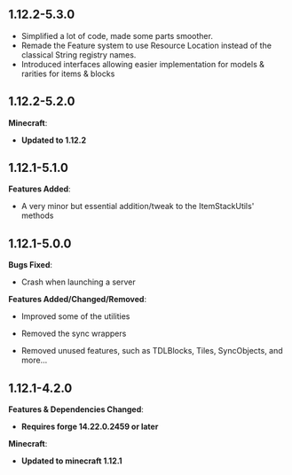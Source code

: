 ## 1.12.2-5.3.0

* Simplified a lot of code, made some parts smoother.
* Remade the Feature system to use Resource Location instead of the classical String registry names.
* Introduced interfaces allowing easier implementation for models & rarities for items & blocks

## 1.12.2-5.2.0

**Minecraft**: 

* **Updated to 1.12.2**

## 1.12.1-5.1.0

**Features Added**:

* A very minor but essential addition/tweak to the ItemStackUtils' methods

## 1.12.1-5.0.0

**Bugs Fixed**:

* Crash when launching a server

**Features Added/Changed/Removed**:

* Improved some of the utilities

* Removed the sync wrappers

* Removed unused features, such as TDLBlocks, Tiles, SyncObjects, and more...

## 1.12.1-4.2.0

**Features & Dependencies Changed**:

* **Requires forge 14.22.0.2459 or later**

**Minecraft**:

* **Updated to minecraft 1.12.1**